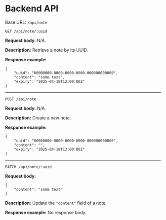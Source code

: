 # Backend API

Base URL: `/api/note`

```
GET /api/note/:uuid
```

**Request body:** N/A.

**Description:** Retrieve a note by its UUID.

**Response example:**

```
{
    "uuid": "00000000-0000-0000-0000-000000000000",
    "content": "some text",
    "expiry": "2025-04-18T12:00:00Z"
}
```

***

```
POST /api/note
```

**Request body:** N/A.

**Description:** Create a new note.

**Response example:**

```
{
    "uuid": "00000000-0000-0000-0000-000000000000",
    "content": "",
    "expiry": "2025-04-18T12:00:00Z"
}
```

***

```
PATCH /api/note/:uuid
```

**Request body:**

```
{
    "content": "some text"
}
```

**Description:** Update the `"content"` field of a note.

**Response example:** No response body.

